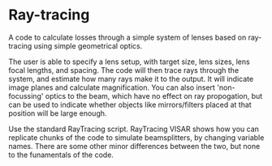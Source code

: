 # Ray-tracing
A code to calculate losses through a simple system of lenses based on ray-tracing using simple geometrical optics.

The user is able to specify a lens setup, with target size, lens sizes, lens focal lengths, and spacing. The code will then trace rays through the system, and estimate how many rays make it to the output. It will indicate image planes and calculate magnification. You can also insert 'non-focussing' optics to the beam, which have no effect on ray propogation, but can be used to indicate whether objects like mirrors/filters placed at that position will be large enough.

Use the standard RayTracing script. RayTracing VISAR shows how you can replicate chunks of the code to simulate beamsplitters, by changing variable names. There are some other minor differences between the two, but none to the funamentals of the code.
